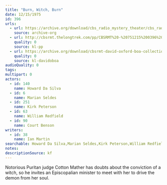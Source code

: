 ```yaml
---
title: "Burn, Witch, Burn"
date: 12/15/1975
id: 396
urls: 
  - url: https://archive.org/download/cbs_radio_mystery_theater/cbs_radio_mystery_theater-0351-0400.zip/cbs_radio_mystery_theater-0351-0400%2Fcbsrmt_0396_burn_witch_burn.mp3
    source: archive-org
  - url: http://cbsrmt.thelongtrek.com/pp/CBSRMT%20-%20751215%200396%20Burn,%20Witch,%20Burn_pp.mp3
    quality: 0
    source: kl-pp
  - url: https://archive.org/download/cbsrmt-david-oxford-boa-collection/CBSRMT-751215-0396-Burn,-Witch,-Burn-(128-44)_KIXI-{BoA}.mp3
    quality: 0
    source: kl-davidoboa
audioQuality: 0
tags: 
multipart: 0
actors:  
  - id: 140
    name: Howard Da Silva  
  - id: 6
    name: Marian Seldes  
  - id: 251
    name: Kirk Peterson  
  - id: 63
    name: William Redfield  
  - id: 90
    name: Court Benson
writers:  
  - id: 38
    name: Ian Martin
searchable: Howard Da Silva,Marian Seldes,Kirk Peterson,William Redfield,Court Benson Ian Martin
notes: 
descriptionSource: kf
---
```

Notorious Puritan judge Cotton Mather has doubts about the conviction of a witch, so he invites an Episcopalian minister to meet with her to drive the demon from her soul.